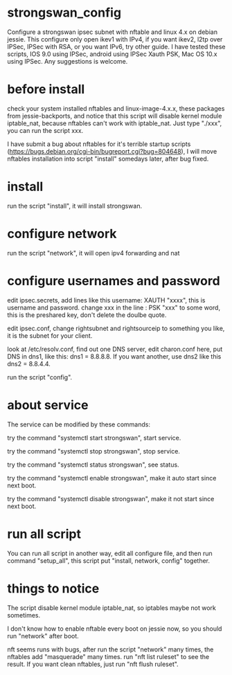 # strongswan_config
Configure a strongswan ipsec subnet with nftable and linux 4.x on debian jessie. This configure only open ikev1 with IPv4,
if you want ikev2, l2tp over IPSec, IPSec with RSA, or you want IPv6, try other guide. I have tested these scripts, IOS 9.0 using IPSec, android  using IPSec Xauth PSK,
Mac OS 10.x using IPSec. Any suggestions is welcome.

# before install
check your system installed nftables and linux-image-4.x.x, these packages from jessie-backports,
and notice that this script will disable kernel module iptable_nat, because nftables can't work with iptable_nat.
Just type "./xxx", you can run the script xxx.

I have submit a bug about nftables for it's terrible startup scripts (https://bugs.debian.org/cgi-bin/bugreport.cgi?bug=804648), I will move nftables installation
into script "install" somedays later, after bug fixed.

# install

run the script "install", it will install strongswan.

# configure network

run the script "network", it will open ipv4 forwarding and nat

# configure usernames and password

edit ipsec.secrets, add lines like this  username: XAUTH "xxxx", this is username and password.
change xxx in the line : PSK "xxx" to some word, this is the preshared key, don't delete the doulbe quote.

edit ipsec.conf, change rightsubnet and rightsourceip to something you like, it is the subnet for your client.

look at /etc/resolv.conf, find out one DNS server, edit charon.conf here, put DNS in dns1, like this: dns1 = 8.8.8.8.
If you want another, use dns2 like this dns2 = 8.8.4.4.

run the script "config".

# about service
The service can be modified by these commands:

try the command "systemctl start strongswan", start service.

try the command "systemctl stop strongswan", stop service.

try the command "systemctl status strongswan", see status.

try the command "systemctl enable strongswan", make it auto start since next boot.

try the command "systemctl disable strongswan", make it not start since next boot.

# run all script

You can run all script in another way, edit all configure file, and then run command "setup_all", this script put
"install, network, config" together.


# things to notice
The script disable kernel module iptable_nat, so iptables maybe not work sometimes.

I don't know how to enable nftable every boot on jessie now, so you should run "network" after boot.

nft seems runs with bugs, after run the script "network" many times, the nftables add "masquerade"
many times. run "nft list ruleset" to see the result. If you want clean nftables, just run
"nft flush ruleset".
